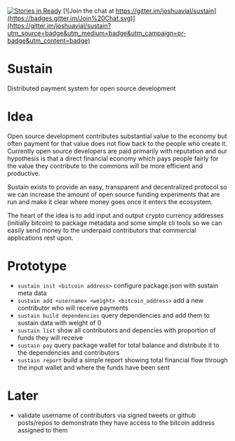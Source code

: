 [![Stories in Ready](https://badge.waffle.io/joshuavial/sustain.png?label=ready&title=Ready)](http://waffle.io/joshuavial/sustain) [![Join the chat at https://gitter.im/joshuavial/sustain](https://badges.gitter.im/Join%20Chat.svg)](https://gitter.im/joshuavial/sustain?utm_source=badge&utm_medium=badge&utm_campaign=pr-badge&utm_content=badge)

# Sustain

Distributed payment system for open source development

# Idea
Open source development contributes substantial value to the economy but often payment for that value does not flow back to the people who create it. Currently open source developers are paid primarily with reputation and our hypothesis is that a direct financial economy which pays people fairly for the value they contribute to the commons will be more efficient and productive.

Sustain exists to provide an easy, transparent and decentralized protocol so we can increase the amount of open source funding experiments that are run and make it clear where money goes once it enters the ecosystem.

The heart of the idea is to add input and output crypto currency addresses (initially bitcoin) to package metadata and some simple cli tools so we can easily send money to the underpaid contributors that commercial applications rest upon.

# Prototype

* `sustain init <bitcoin address>` configure package.json with sustain meta data
* `sustain add <username> <weight> <bitcoin_address>` add a new contributor who will receive payments
* `sustain build dependencies` query dependencies and add them to sustain data with weight of 0
* `sustain list` show all contributors and depencies with proportion of funds they will receive
* `sustain pay` query package wallet for total balance and distribute it to the dependencies and contributors
* `sustain report` build a simple report showing total financial flow through the input wallet and where the funds have been sent

# Later

* validate username of contributors via signed tweets or github posts/repos to demonstrate they have access to the bitcoin address assigned to them

